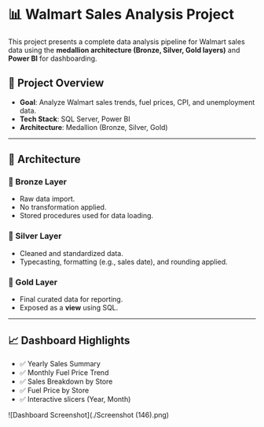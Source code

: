 # 📊 Walmart Sales Analysis Project

This project presents a complete data analysis pipeline for Walmart sales data using the **medallion architecture (Bronze, Silver, Gold layers)** and **Power BI** for dashboarding.

## 🚀 Project Overview

- **Goal**: Analyze Walmart sales trends, fuel prices, CPI, and unemployment data.
- **Tech Stack**: SQL Server, Power BI
- **Architecture**: Medallion (Bronze, Silver, Gold)

---

## 🧱 Architecture

### 🔶 Bronze Layer
- Raw data import.
- No transformation applied.
- Stored procedures used for data loading.

### 🥈 Silver Layer
- Cleaned and standardized data.
- Typecasting, formatting (e.g., sales date), and rounding applied.

### 🥇 Gold Layer
- Final curated data for reporting.
- Exposed as a **view** using SQL.

---

## 📈 Dashboard Highlights

- ✅ Yearly Sales Summary
- ✅ Monthly Fuel Price Trend
- ✅ Sales Breakdown by Store
- ✅ Fuel Price by Store
- ✅ Interactive slicers (Year, Month)

![Dashboard Screenshot](./Screenshot (146).png)


